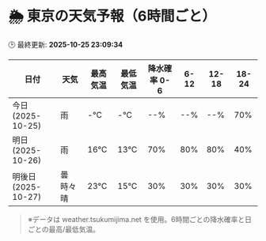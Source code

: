 # 🌦️ 東京の天気予報（6時間ごと）

🕒 最終更新: **2025-10-25 23:09:34**

| 日付 | 天気 | 最高気温 | 最低気温 | 降水確率 0-6 | 6-12 | 12-18 | 18-24 |
|------|------|----------|----------|------------|------|------|------|
| 今日 (2025-10-25) | 雨 | -℃ | -℃ | --% | --% | --% | 70% |
| 明日 (2025-10-26) | 雨 | 16℃ | 13℃ | 70% | 80% | 80% | 40% |
| 明後日 (2025-10-27) | 曇時々晴 | 23℃ | 15℃ | 30% | 30% | 30% | 30% |

> ※データは weather.tsukumijima.net を使用。6時間ごとの降水確率と日ごとの最高/最低気温。